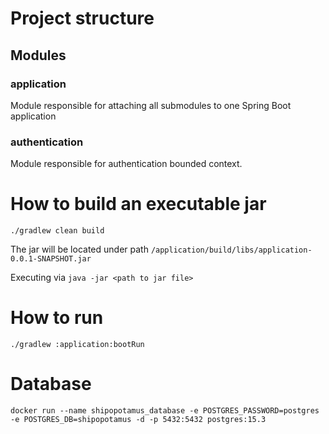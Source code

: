 # Project structure

## Modules

### application

Module responsible for attaching all submodules to one Spring Boot application

### authentication

Module responsible for authentication bounded context.


# How to build an executable jar

`./gradlew clean build`

The jar will be located under path `/application/build/libs/application-0.0.1-SNAPSHOT.jar`

Executing via `java -jar <path to jar file>`

# How to run

`./gradlew :application:bootRun`


# Database

`docker run --name shipopotamus_database -e POSTGRES_PASSWORD=postgres -e POSTGRES_DB=shipopotamus -d -p 5432:5432 postgres:15.3`

